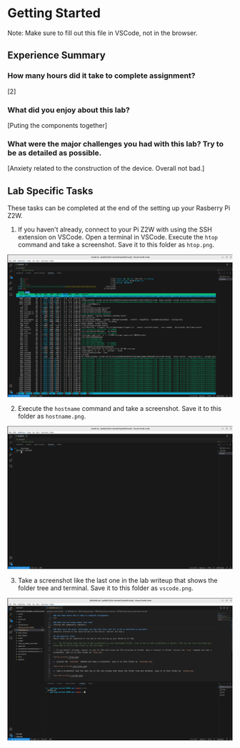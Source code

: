 # Getting Started

Note: Make sure to fill out this file in VSCode, not in the browser.

## Experience Summary

### How many hours did it take to complete assignment?
[2]

### What did you enjoy about this lab?
[Puting the components together]

### What were the major challenges you had with this lab? Try to be as detailed as possible.
[Anxiety related to the construction of the device. Overall not bad.]

## Lab Specific Tasks
These tasks can be completed at the end of the setting up your Rasberry Pi Z2W.


<!-- The following tasks ask you to add screenshots to your downloaded folder. Look up how to take screenshots in Ubuntu. Then you can click and drag your saved PNG to the VS Code folder in the left pane. -->

1. If you haven't already, connect to your Pi Z2W with using the SSH extension on VSCode. Open a terminal in VSCode. Execute the `htop` command and take a screenshot. Save it to this folder as `htop.png`.

![htop-proof](images/htop.png)

2. Execute the `hostname` command and take a screenshot. Save it to this folder as `hostname.png`. 

![hostname-proof](images/hostname.png)

3. Take a screenshot like the last one in the lab writeup that shows the folder tree and terminal. Save it to this folder as `vscode.png`.

![vscode-proof](images/vscode.png)

